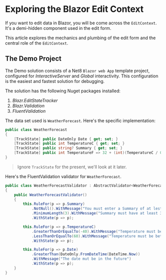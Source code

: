 # Exploring the Blazor Edit Context

If you want to edit data in Blazor, you will be come across the `EditContext`.  It's a demi-hidden component used in the edit form.

This article explores the mechanics and plumbing of the edit form and the central role of the `EditContext`.

## The Demo Project

The Demo solution consists of a Net8 `Blazor web App` template project, configured for *InteractiveServer* and *Global* interactivity.  This configuration is the easiest and fastest solution for debugging.

The solution has the following Nuget packages installed:

1. *Blazr.EditStateTracker*
1. *Blazr.Validation*
1. *FluentValidation*

The data set used is `WeatherForecast`.  Here's the specific implementation:

```csharp
public class WeatherForecast
{
    [TrackState] public DateOnly Date { get; set; }
    [TrackState] public int TemperatureC { get; set; }
    [TrackState] public string? Summary { get; set; }
    [TrackState] public int TemperatureF => 32 + (int)(TemperatureC / 0.5556);
}
```

> Ignore `TrackState` for the present, we'll look at it later.

Here's the FluentValidation validator for `WeatherForecast`.

```csharp
public class WeatherForecastValidator : AbstractValidator<WeatherForecast>
{
    public WeatherForecastValidator()
    {
        this.RuleFor(p => p.Summary)
            .NotNull().WithMessage("You must enter a Summary of at lest 3 characters")
            .MinimumLength(3).WithMessage("Summary must have at least 3 characters")
            .WithState(p => p);

        this.RuleFor(p => p.TemperatureC)
            .GreaterThanOrEqualTo(-40).WithMessage("Temperature must be between -40 and 60 degrees")
            .LessThanOrEqualTo(60).WithMessage("Temperature must be between -40 and 60 degrees")
            .WithState(p => p);

        this.RuleFor(p => p.Date)
            .GreaterThan(DateOnly.FromDateTime(DateTime.Now))
            .WithMessage("The date mut be in the future")
            .WithState(p => p);
    }
}
```
